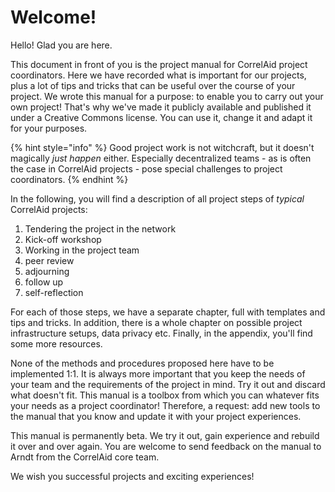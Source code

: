 # Welcome!

Hello! Glad you are here.

This document in front of you is the project manual for CorrelAid project coordinators. Here we have recorded what is important for our projects, plus a lot of tips and tricks that can be useful over the course of your project. We wrote this manual for a purpose: to enable you to carry out your own project! That's why we've made it publicly available and published it under a Creative Commons license. You can use it, change it and adapt it for your purposes.

{% hint style="info" %}
Good project work is not witchcraft, but it doesn't magically _just happen_ either. Especially decentralized teams - as is often the case in CorrelAid projects - pose special challenges to project coordinators.
{% endhint %}

In the following, you will find a description of all project steps of _typical_ CorrelAid projects:

1. Tendering the project in the network 
2. Kick-off workshop 
3. Working in the project team 
4. peer review 
5. adjourning 
6. follow up 
7. self-reflection 

For each of those steps, we have a separate chapter, full with templates and tips and tricks. In addition, there is a whole chapter on possible project infrastructure setups, data privacy etc. Finally, in the appendix, you'll find some more resources.

None of the methods and procedures proposed here have to be implemented 1:1. It is always more important that you keep the needs of your team and the requirements of the project in mind. Try it out and discard what doesn't fit. This manual is a toolbox from which you can whatever fits your needs as a project coordinator! Therefore, a request: add new tools to the manual that you know and update it with your project experiences.

This manual is permanently beta. We try it out, gain experience and rebuild it over and over again. You are welcome to send feedback on the manual to Arndt from the CorrelAid core team.

We wish you successful projects and exciting experiences!

### 

#### 

